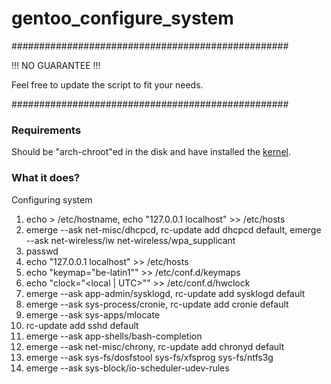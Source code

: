 # gentoo_configure_system

##################################################

!!! NO GUARANTEE !!!

Feel free to update the script to fit your needs.

##################################################

### Requirements

Should be "arch-chroot"ed in the disk and have installed the [kernel](https://wiki.gentoo.org/wiki/Handbook:AMD64/Installation/Kernel).

### What it does?

Configuring system

1. echo <hostname> > /etc/hostname, echo "127.0.0.1    <hostname> localhost" >> /etc/hosts
2. emerge --ask net-misc/dhcpcd, rc-update add dhcpcd default, emerge --ask net-wireless/iw net-wireless/wpa_supplicant
3. passwd
4. echo "127.0.0.1    <hostname> localhost" >> /etc/hosts
5. echo "keymap=\"be-latin1\"" >> /etc/conf.d/keymaps
6. echo "clock=\"<local | UTC>\"" >> /etc/conf.d/hwclock
7. emerge --ask app-admin/sysklogd, rc-update add sysklogd default
8. emerge --ask sys-process/cronie, rc-update add cronie default
9. emerge --ask sys-apps/mlocate
10. rc-update add sshd default
11. emerge --ask app-shells/bash-completion
12. emerge --ask net-misc/chrony, rc-update add chronyd default
13. emerge --ask sys-fs/dosfstool sys-fs/xfsprog sys-fs/ntfs3g
14. emerge --ask sys-block/io-scheduler-udev-rules
